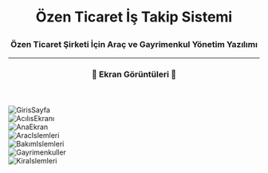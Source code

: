# <p align="center">  Özen Ticaret İş Takip Sistemi</p>
### <p align="center">Özen Ticaret Şirketi İçin Araç ve Gayrimenkul Yönetim Yazılımı</p>
 
-----

### <p align="center">📌 Ekran Görüntüleri 📌</p><br>
![GirisSayfa](https://github.com/oozen9/Ozen-Ticaret-Is-Takip-Sistemi/blob/main/ScreenShots/1.png)<br>
![AcılısEkranı](https://github.com/oozen9/Ozen-Ticaret-Is-Takip-Sistemi/blob/main/ScreenShots/2.png)<br>
![AnaEkran](https://github.com/oozen9/Ozen-Ticaret-Is-Takip-Sistemi/blob/main/ScreenShots/3.png)<br>
![AracIslemleri](https://github.com/oozen9/Ozen-Ticaret-Is-Takip-Sistemi/blob/main/ScreenShots/4.png)<br>
![BakımIslemleri](https://github.com/oozen9/Ozen-Ticaret-Is-Takip-Sistemi/blob/main/ScreenShots/5.png)<br>
![Gayrimenkuller](https://github.com/oozen9/Ozen-Ticaret-Is-Takip-Sistemi/blob/main/ScreenShots/6.png)<br>
![KiraIslemleri](https://github.com/oozen9/Ozen-Ticaret-Is-Takip-Sistemi/blob/main/ScreenShots/7.png)<br>
